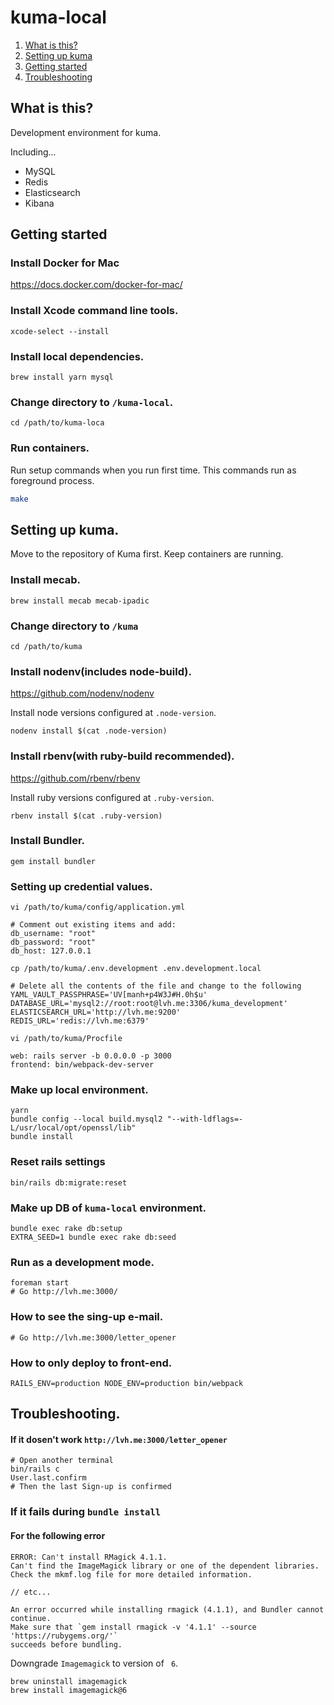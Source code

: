 # kuma-local

1. [What is this?](#What-is-this?)
2. [Setting up kuma](#Setting-up-kuma)
3. [Getting started](#Getting-started)
4. [Troubleshooting](#Troubleshooting)



## What is this?

Development environment for kuma.

Including...

* MySQL
* Redis
* Elasticsearch
* Kibana

## Getting started

### Install Docker for Mac

https://docs.docker.com/docker-for-mac/

### Install Xcode command line tools.

```
xcode-select --install
```

### Install local dependencies.

```
brew install yarn mysql
```

### Change directory to `/kuma-local`.

```
cd /path/to/kuma-loca
```

### Run containers.

Run setup commands when you run first time. This commands run as foreground process.

```sh
make
```

## Setting up kuma.

Move to the repository of Kuma first. Keep containers are running.

### Install mecab.

```
brew install mecab mecab-ipadic
```

### Change directory to `/kuma`

```
cd /path/to/kuma
```

### Install nodenv(includes node-build).

https://github.com/nodenv/nodenv

Install node versions configured at `.node-version`.

```
nodenv install $(cat .node-version)
```

### Install rbenv(with ruby-build recommended).

https://github.com/rbenv/rbenv

Install ruby versions configured at `.ruby-version`.

```
rbenv install $(cat .ruby-version)
```

### Install Bundler.

```
gem install bundler
```

### Setting up credential values.

```
vi /path/to/kuma/config/application.yml

# Comment out existing items and add:
db_username: "root"
db_password: "root"
db_host: 127.0.0.1

cp /path/to/kuma/.env.development .env.development.local

# Delete all the contents of the file and change to the following
YAML_VAULT_PASSPHRASE='UV[manh+p4W3J#H.0h$u'
DATABASE_URL='mysql2://root:root@lvh.me:3306/kuma_development'
ELASTICSEARCH_URL='http://lvh.me:9200'
REDIS_URL='redis://lvh.me:6379'

vi /path/to/kuma/Procfile

web: rails server -b 0.0.0.0 -p 3000
frontend: bin/webpack-dev-server
```

### Make up local environment.

```
yarn
bundle config --local build.mysql2 "--with-ldflags=-L/usr/local/opt/openssl/lib"
bundle install
```

### Reset rails settings

```
bin/rails db:migrate:reset
```

### Make up DB of `kuma-local` environment.

```
bundle exec rake db:setup
EXTRA_SEED=1 bundle exec rake db:seed
```

### Run as a development mode.

```
foreman start
# Go http://lvh.me:3000/
```

### How to see the sing-up e-mail.

```
# Go http://lvh.me:3000/letter_opener
```

### How to only deploy to front-end.

```
RAILS_ENV=production NODE_ENV=production bin/webpack
```

## Troubleshooting.

#### If it dosen't work `http://lvh.me:3000/letter_opener`

```
# Open another terminal
bin/rails c
User.last.confirm
# Then the last Sign-up is confirmed
```

### If it fails during `bundle install`

#### For the following error

```
ERROR: Can't install RMagick 4.1.1.
Can't find the ImageMagick library or one of the dependent libraries.
Check the mkmf.log file for more detailed information.

// etc...

An error occurred while installing rmagick (4.1.1), and Bundler cannot
continue.
Make sure that `gem install rmagick -v '4.1.1' --source 'https://rubygems.org/'`
succeeds before bundling.
```

Downgrade `Imagemagick` to version of ` 6`.

```
brew uninstall imagemagick
brew install imagemagick@6
```
